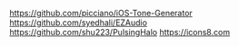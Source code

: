 https://github.com/picciano/iOS-Tone-Generator
https://github.com/syedhali/EZAudio
https://github.com/shu223/PulsingHalo
https://icons8.com